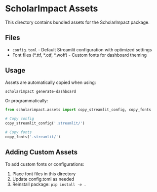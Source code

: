 # ScholarImpact Assets

This directory contains bundled assets for the ScholarImpact package.

## Files

- `config.toml` - Default Streamlit configuration with optimized settings
- Font files (*.ttf, *.otf, *.woff) - Custom fonts for dashboard theming

## Usage

Assets are automatically copied when using:

```bash
scholarimpact generate-dashboard
```

Or programmatically:

```python
from scholarimpact.assets import copy_streamlit_config, copy_fonts

# Copy config
copy_streamlit_config('.streamlit/')

# Copy fonts  
copy_fonts('.streamlit/')
```

## Adding Custom Assets

To add custom fonts or configurations:

1. Place font files in this directory
2. Update config.toml as needed
3. Reinstall package: `pip install -e .`